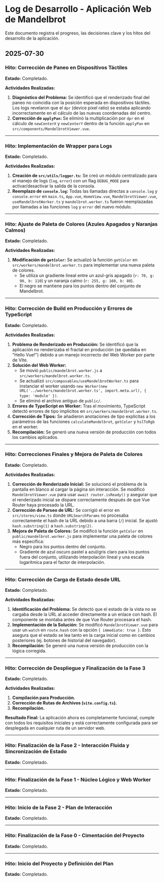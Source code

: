 # Log de Desarrollo - Aplicación Web de Mandelbrot

Este documento registra el progreso, las decisiones clave y los hitos del desarrollo de la aplicación.

## 2025-07-30

### Hito: Corrección de Paneo en Dispositivos Táctiles

**Estado:** Completado.

**Actividades Realizadas:**

1.  **Diagnóstico del Problema:** Se identificó que el renderizado final del paneo no coincidía con la posición esperada en dispositivos táctiles. Los logs revelaron que el `dpr` (device pixel ratio) se estaba aplicando incorrectamente en el cálculo de las nuevas coordenadas del centro.
2.  **Corrección de `applyPan`:** Se eliminó la multiplicación por `dpr` en el cálculo de `newCenterX` y `newCenterY` dentro de la función `applyPan` en `src/components/MandelbrotViewer.vue`.

---

### Hito: Implementación de Wrapper para Logs

**Estado:** Completado.

**Actividades Realizadas:**

1.  **Creación de `src/utils/logger.ts`:** Se creó un módulo centralizado para el manejo de logs (`log`, `error`) con un flag `DEBUG_MODE` para activar/desactivar la salida de la consola.
2.  **Reemplazo de `console.log`:** Todas las llamadas directas a `console.log` y `console.error` en `main.ts`, `App.vue`, `HomeView.vue`, `MandelbrotViewer.vue`, `useMandelbrotWorker.ts` y `mandelbrot.worker.ts` fueron reemplazadas por llamadas a las funciones `log` y `error` del nuevo módulo.

---

### Hito: Ajuste de Paleta de Colores (Azules Apagados y Naranjas Calmos)

**Estado:** Completado.

**Actividades Realizadas:**

1.  **Modificación de `getColor`:** Se actualizó la función `getColor` en `src/workers/mandelbrot.worker.ts` para implementar una nueva paleta de colores.
    *   Se utiliza un gradiente lineal entre un azul-gris apagado (`r: 70, g: 90, b: 110`) y un naranja calmo (`r: 255, g: 160, b: 80`).
    *   El negro se mantiene para los puntos dentro del conjunto de Mandelbrot.

---

### Hito: Corrección de Build en Producción y Errores de TypeScript

**Estado:** Completado.

**Actividades Realizadas:**

1.  **Problema de Renderizado en Producción:** Se identificó que la aplicación no renderizaba el fractal en producción (se quedaba en "Hello Vue!") debido a un manejo incorrecto del Web Worker por parte de Vite.
2.  **Solución del Web Worker:**
    *   Se movió `public/mandelbrot.worker.js` a `src/workers/mandelbrot.worker.ts`.
    *   Se actualizó `src/composables/useMandelbrotWorker.ts` para instanciar el worker usando `new Worker(new URL('../workers/mandelbrot.worker.ts', import.meta.url), { type: 'module' })`.
    *   Se eliminó el archivo antiguo de `public/`.
3.  **Errores de TypeScript en Worker:** Tras el movimiento, TypeScript detectó errores de tipo implícitos en `src/workers/mandelbrot.worker.ts`.
4.  **Corrección de Tipos:** Se añadieron anotaciones de tipo explícitas a los parámetros de las funciones `calculateMandelbrot`, `getColor` y `hslToRgb` en el worker.
5.  **Recompilación:** Se generó una nueva versión de producción con todos los cambios aplicados.

---

### Hito: Correcciones Finales y Mejora de Paleta de Colores

**Estado:** Completado.

**Actividades Realizadas:**

1.  **Corrección de Renderizado Inicial:** Se solucionó el problema de la pantalla en blanco al cargar la página sin interacción. Se modificó `MandelbrotViewer.vue` para usar `await router.isReady()` y asegurar que el renderizado inicial se dispare correctamente después de que Vue Router haya procesado la URL.
2.  **Corrección de Parseo de URL:** Se corrigió el error en `src/stores/view.ts` donde `URLSearchParams` no procesaba correctamente el hash de la URL debido a una barra (`/`) inicial. Se ajustó `hash.substring(1)` a `hash.substring(2)`.
3.  **Mejora de Paleta de Colores:** Se modificó la función `getColor` en `public/mandelbrot.worker.js` para implementar una paleta de colores más específica:
    *   Negro para los puntos dentro del conjunto.
    *   Gradiente de azul oscuro pastel a azul/gris claro para los puntos fuera del conjunto, utilizando interpolación lineal y una escala logarítmica para el factor de interpolación.

---

### Hito: Corrección de Carga de Estado desde URL

**Estado:** Completado.

**Actividades Realizadas:**

1.  **Identificación del Problema:** Se detectó que el estado de la vista no se cargaba desde la URL al acceder directamente a un enlace con hash. El componente se montaba antes de que Vue Router procesara el hash.
2.  **Implementación de la Solución:** Se modificó `MandelbrotViewer.vue` para usar un `watch` en `route.hash` con la opción `{ immediate: true }`. Esto asegura que el estado se lea tanto en la carga inicial como en cambios posteriores (ej. botones de historial del navegador).
3.  **Recompilación:** Se generó una nueva versión de producción con la lógica corregida.

---

### Hito: Corrección de Despliegue y Finalización de la Fase 3

**Estado:** Completado.

**Actividades Realizadas:**

1.  **Compilación para Producción.**
2.  **Corrección de Rutas de Archivos (`vite.config.ts`).**
3.  **Recompilación.**

**Resultado Final:** La aplicación ahora es completamente funcional, cumple con todos los requisitos iniciales y está correctamente configurada para ser desplegada en cualquier ruta de un servidor web.

---

### Hito: Finalización de la Fase 2 - Interacción Fluida y Sincronización de Estado

**Estado:** Completado.

---

### Hito: Finalización de la Fase 1 - Núcleo Lógico y Web Worker

**Estado:** Completado.

---

### Hito: Inicio de la Fase 2 - Plan de Interacción

**Estado:** Completado.

---

### Hito: Finalización de la Fase 0 - Cimentación del Proyecto

**Estado:** Completado.

---

### Hito: Inicio del Proyecto y Definición del Plan

**Estado:** Completado.


